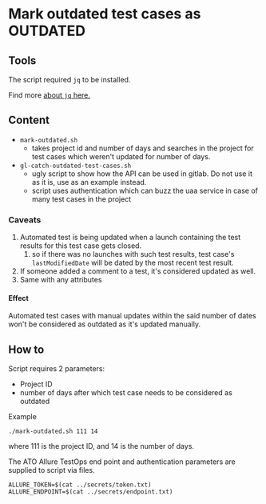 # Mark outdated test cases as OUTDATED

## Tools

The script required `jq` to be installed.

Find more [about `jq` here.](https://github.com/stedolan/jq)

## Content

- `mark-outdated.sh`
   - takes project id and number of days and searches in the project for test cases which weren't updated for number of days.
 - `gl-catch-outdated-test-cases.sh`
   - ugly script to show how the API can be used in gitlab. Do not use it as it is, use as an example instead.
   - script uses authentication which can buzz the uaa service in case of many test cases in the project

### Caveats

1. Automated test is being updated when a launch containing the test results for this test case gets closed.
   1. so if there was no launches with such test results, test case's `lastModifiedDate` will be dated by the most recent test result.
2. If someone added a comment to a test, it's considered updated as well.
3. Same with any attributes

#### Effect

Automated test cases with manual updates within the said number of dates won't be considered as outdated as it's updated manually.

## How to

Script requires 2 parameters:
  
- Project ID
- number of days after which test case needs to be considered as outdated

Example

```shell
./mark-outdated.sh 111 14
```

where 111 is the project ID, and 14 is the number of days.

The ATO Allure TestOps end point and authentication parameters are supplied to script via files.

```shell
ALLURE_TOKEN=$(cat ../secrets/token.txt)
ALLURE_ENDPOINT=$(cat ../secrets/endpoint.txt)
```